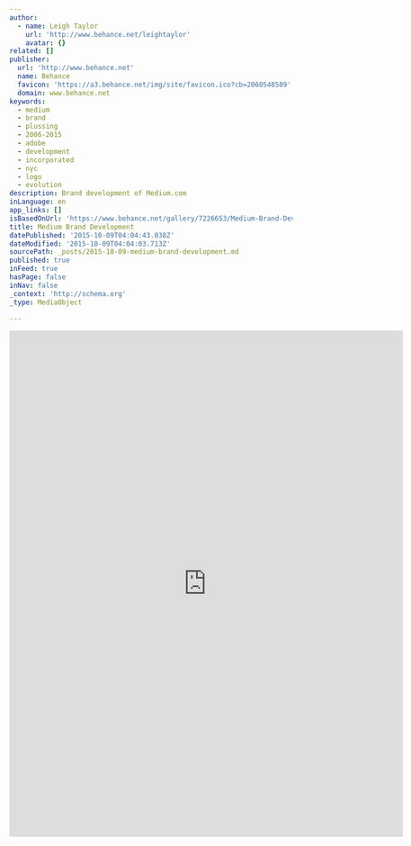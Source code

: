 ```yaml
---
author:
  - name: Leigh Taylor
    url: 'http://www.behance.net/leightaylor'
    avatar: {}
related: []
publisher:
  url: 'http://www.behance.net'
  name: Behance
  favicon: 'https://a3.behance.net/img/site/favicon.ico?cb=2060548509'
  domain: www.behance.net
keywords:
  - medium
  - brand
  - plussing
  - 2006-2015
  - adobe
  - development
  - incorporated
  - nyc
  - logo
  - evolution
description: Brand development of Medium.com
inLanguage: en
app_links: []
isBasedOnUrl: 'https://www.behance.net/gallery/7226653/Medium-Brand-Development'
title: Medium Brand Development
datePublished: '2015-10-09T04:04:43.038Z'
dateModified: '2015-10-09T04:04:03.713Z'
sourcePath: _posts/2015-10-09-medium-brand-development.md
published: true
inFeed: true
hasPage: false
inNav: false
_context: 'http://schema.org'
_type: MediaObject

---
```

<iframe src="https://cdn.embedly.com/widgets/media.html?src=https%3A%2F%2Fwww.behance.net%2Fgallery%2F7226653%2FMedium-Brand-Development%3Fiframe%3D1&amp;url=https%3A%2F%2Fwww.behance.net%2Fgallery%2F7226653%2FMedium-Brand-Development&amp;image=https%3A%2F%2Fmir-s3-cdn-cf.behance.net%2Fprojects%2F404%2F7226653.5470c98925882.jpg&amp;key=b7d04c9b404c499eba89ee7072e1c4f7&amp;type=text%2Fhtml&amp;scroll=auto&amp;schema=behance" width="700" height="900" scrolling="auto" frameborder="0" allowfullscreen="allowfullscreen" style=""></iframe>